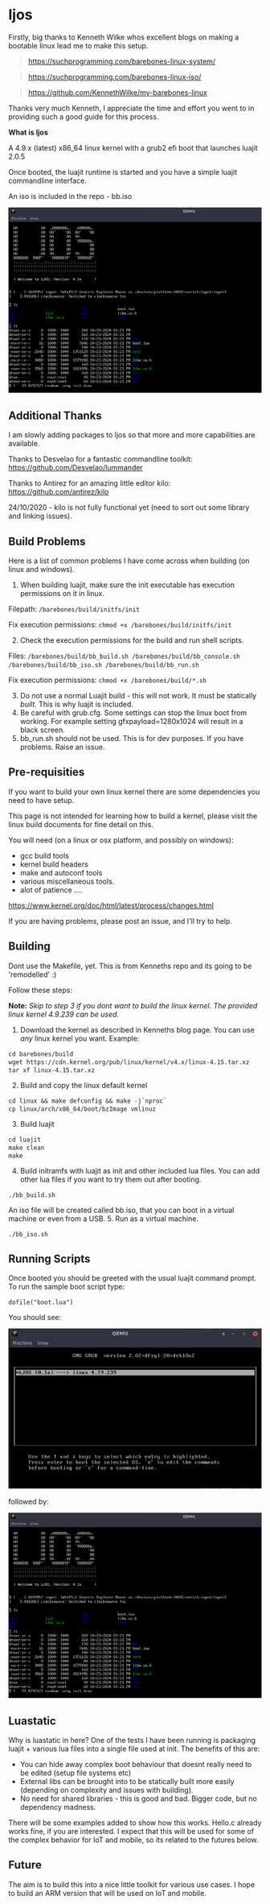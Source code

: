 # ljos

Firstly, big thanks to Kenneth Wilke whos excellent blogs on making a bootable linux lead me to make this setup.
> https://suchprogramming.com/barebones-linux-system/

> https://suchprogramming.com/barebones-linux-iso/

> https://github.com/KennethWilke/my-barebones-linux

Thanks very much Kenneth, I appreciate the time and effort you went to in providing such a good guide for this process.

<b>What is ljos</b>

A 4.9.x (latest) x86_64 linux kernel with a grub2 efi boot that launches luajit 2.0.5

Once booted, the luajit runtime is started and you have a simple luajit commandline interface.

An iso is included in the repo - bb.iso

![ljos boot](/screenshots/2020-10-23_23-52.png "ljos boot in qemu")

## Additional Thanks
I am slowly adding packages to ljos so that more and more capabilities are available. 

Thanks to Desvelao for a fantastic commandline toolkit: https://github.com/Desvelao/lummander

Thanks to Antirez for an amazing little editor kilo: https://github.com/antirez/kilo

24/10/2020 - kilo is not fully functional yet (need to sort out some library and linking issues). 

## Build Problems
Here is a list of common problems I have come across when building (on linux and windows).
1. When building luajit, make sure the init executable has execution permissions on it in linux. 

Filepath: ```/barebones/build/initfs/init```

Fix execution permissions: ```chmod +x /barebones/build/initfs/init```

2. Check the execution permissions for the build and run shell scripts. 

Files: ```/barebones/build/bb_build.sh /barebones/build/bb_console.sh /barebones/build/bb_iso.sh /barebones/build/bb_run.sh ```

Fix execution permissions: ```chmod +x /barebones/build/*.sh```

3. Do not use a normal Luajit build - this will not work. It must be statically _built_. This is why luajit is included.
4. Be careful with grub.cfg. Some settings can stop the linux boot from working. For example setting gfxpayload=1280x1024 will result in a black screen.
5. bb_run.sh should not be used. This is for dev purposes. 
If you have problems. Raise an issue. 

## Pre-requisities
If you want to build your own linux kernel there are some dependencies you need to have setup. 

This page is not intended for learning how to build a kernel, please visit the linux build documents for fine detail on this. 

You will need (on a linux or osx platform, and possibly on windows):

- gcc build tools
- kernel build headers
- make and autoconf tools
- various miscellaneous tools.
- alot of patience ....

https://www.kernel.org/doc/html/latest/process/changes.html

If you are having problems, please post an issue, and I'll try to help.

## Building
Dont use the Makefile, yet. This is from Kenneths repo and its going to be 'remodelled' :)

Follow these steps:

**Note:** *Skip to step 3 if you dont want to build the linux kernel.  The provided linux kernel 4.9.239 can be used.*

1. Download the kernel as described in Kenneths blog page. You can use _any_ linux kernel you want. 
Example: 
```
cd barebones/build
wget https://cdn.kernel.org/pub/linux/kernel/v4.x/linux-4.15.tar.xz
tar xf linux-4.15.tar.xz
```
2. Build and copy the linux default kernel
```
cd linux && make defconfig && make -j`nproc`
cp linux/arch/x86_64/boot/bzImage vmlinuz
```
3. Build luajit
```
cd luajit
make clean
make
```
4. Build initramfs with luajit as init and other included lua files.
You can add other lua files if you want to try them out after booting. 
```
./bb_build.sh
```
An iso file will be created called bb.iso, that you can boot in a virtual machine or even from a USB.
5. Run as a virtual machine.
```
./bb_iso.sh
```

## Running Scripts
Once booted you should be greeted with the usual luajit command prompt.
To run the sample boot script type:
```
dofile("boot.lua")
```
You should see:

![ljos boot](/screenshots/2020-10-23_23-51.png "ljos grub bootmenu in qemu")

followed by:

![ljos boot](/screenshots/2020-10-23_23-52.png "ljos in qemu")

## Luastatic
Why is luastatic in here?
One of the tests I have been running is packaging luajit + various lua files into a single file used at init. 
The benefits of this are: 
- You can hide away complex boot behaviour that doesnt really need to be edited (setup file systems etc)
- External libs can be brought into to be statically built more easily (depending on complexity and issues with building). 
- No need for shared libraries - this is good and bad. Bigger code, but no dependency madness.

There will be some examples added to show how this works. Hello.c already works fine, if you are interested. 
I expect that this will be used for some of the complex behavior for IoT and mobile, so its related to the futures below.

## Future
The aim is to build this into a nice little toolkit for various use cases.
I hope to build an ARM version that will be used on IoT and mobile.
